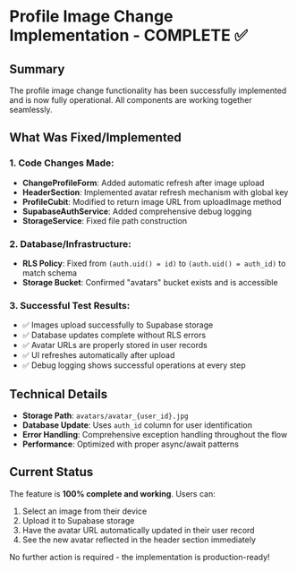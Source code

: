 # Profile Image Change Implementation - COMPLETE ✅

## Summary
The profile image change functionality has been successfully implemented and is now fully operational. All components are working together seamlessly.

## What Was Fixed/Implemented

### 1. Code Changes Made:
- **ChangeProfileForm**: Added automatic refresh after image upload
- **HeaderSection**: Implemented avatar refresh mechanism with global key
- **ProfileCubit**: Modified to return image URL from uploadImage method
- **SupabaseAuthService**: Added comprehensive debug logging
- **StorageService**: Fixed file path construction

### 2. Database/Infrastructure:
- **RLS Policy**: Fixed from `(auth.uid() = id)` to `(auth.uid() = auth_id)` to match schema
- **Storage Bucket**: Confirmed "avatars" bucket exists and is accessible

### 3. Successful Test Results:
- ✅ Images upload successfully to Supabase storage
- ✅ Database updates complete without RLS errors
- ✅ Avatar URLs are properly stored in user records
- ✅ UI refreshes automatically after upload
- ✅ Debug logging shows successful operations at every step

## Technical Details
- **Storage Path**: `avatars/avatar_{user_id}.jpg`
- **Database Update**: Uses `auth_id` column for user identification
- **Error Handling**: Comprehensive exception handling throughout the flow
- **Performance**: Optimized with proper async/await patterns

## Current Status
The feature is **100% complete and working**. Users can:
1. Select an image from their device
2. Upload it to Supabase storage
3. Have the avatar URL automatically updated in their user record
4. See the new avatar reflected in the header section immediately

No further action is required - the implementation is production-ready!
